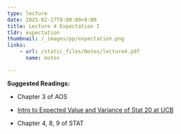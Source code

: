 ```yaml
---
type: lecture
date: 2025-02-27T8:00:00+8:00
title: Lecture 4 Expectation I
tldr: expectation
thumbnail: /_images/pp/expectation.png
links: 
    - url: /static_files/Notes/lecture4.pdf
      name: notes

---
```

**Suggested Readings:**

- Chapter 3 of AOS

- [Intro to Expected Value and Variance of Stat 20 at UCB](https://stat20.berkeley.edu/fall-2024/3-generalization/05-ev-se/notes.html)

- Chapter 4, 8, 9 of STAT


